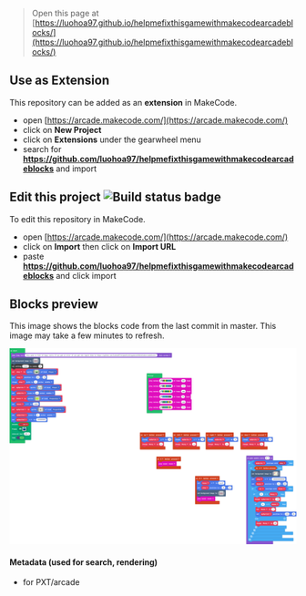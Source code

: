  


> Open this page at [https://luohoa97.github.io/helpmefixthisgamewithmakecodearcadeblocks/](https://luohoa97.github.io/helpmefixthisgamewithmakecodearcadeblocks/)

## Use as Extension

This repository can be added as an **extension** in MakeCode.

* open [https://arcade.makecode.com/](https://arcade.makecode.com/)
* click on **New Project**
* click on **Extensions** under the gearwheel menu
* search for **https://github.com/luohoa97/helpmefixthisgamewithmakecodearcadeblocks** and import

## Edit this project ![Build status badge](https://github.com/luohoa97/helpmefixthisgamewithmakecodearcadeblocks/workflows/MakeCode/badge.svg)

To edit this repository in MakeCode.

* open [https://arcade.makecode.com/](https://arcade.makecode.com/)
* click on **Import** then click on **Import URL**
* paste **https://github.com/luohoa97/helpmefixthisgamewithmakecodearcadeblocks** and click import

## Blocks preview

This image shows the blocks code from the last commit in master.
This image may take a few minutes to refresh.

![A rendered view of the blocks](https://github.com/luohoa97/helpmefixthisgamewithmakecodearcadeblocks/raw/master/.github/makecode/blocks.png)

#### Metadata (used for search, rendering)

* for PXT/arcade
<script src="https://makecode.com/gh-pages-embed.js"></script><script>makeCodeRender("{{ site.makecode.home_url }}", "{{ site.github.owner_name }}/{{ site.github.repository_name }}");</script>
